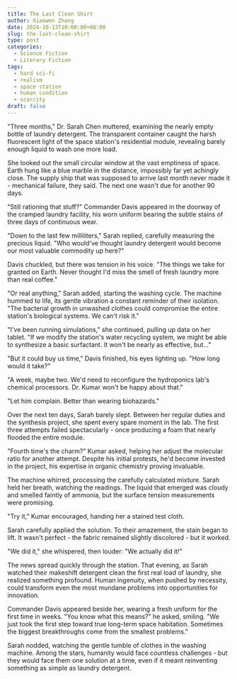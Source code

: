 ```yaml
---
title: The Last Clean Shirt
author: Xiaowen Zhang
date: 2024-10-13T10:00:00+08:00
slug: the-last-clean-shirt
type: post
categories:
  - Science Fiction
  - Literary Fiction
tags:
  - hard sci-fi
  - realism
  - space station
  - human condition
  - scarcity
draft: false
---
```


"Three months," Dr. Sarah Chen muttered, examining the nearly empty bottle of laundry detergent. The transparent container caught the harsh fluorescent light of the space station's residential module, revealing barely enough liquid to wash one more load.

She looked out the small circular window at the vast emptiness of space. Earth hung like a blue marble in the distance, impossibly far yet achingly close. The supply ship that was supposed to arrive last month never made it - mechanical failure, they said. The next one wasn't due for another 90 days.

"Still rationing that stuff?" Commander Davis appeared in the doorway of the cramped laundry facility, his worn uniform bearing the subtle stains of three days of continuous wear.

"Down to the last few milliliters," Sarah replied, carefully measuring the precious liquid. "Who would've thought laundry detergent would become our most valuable commodity up here?"

Davis chuckled, but there was tension in his voice. "The things we take for granted on Earth. Never thought I'd miss the smell of fresh laundry more than real coffee."

"Or real anything," Sarah added, starting the washing cycle. The machine hummed to life, its gentle vibration a constant reminder of their isolation. "The bacterial growth in unwashed clothes could compromise the entire station's biological systems. We can't risk it."

"I've been running simulations," she continued, pulling up data on her tablet. "If we modify the station's water recycling system, we might be able to synthesize a basic surfactant. It won't be nearly as effective, but..."

"But it could buy us time," Davis finished, his eyes lighting up. "How long would it take?"

"A week, maybe two. We'd need to reconfigure the hydroponics lab's chemical processors. Dr. Kumar won't be happy about that."

"Let him complain. Better than wearing biohazards."

Over the next ten days, Sarah barely slept. Between her regular duties and the synthesis project, she spent every spare moment in the lab. The first three attempts failed spectacularly - once producing a foam that nearly flooded the entire module.

"Fourth time's the charm?" Kumar asked, helping her adjust the molecular ratio for another attempt. Despite his initial protests, he'd become invested in the project, his expertise in organic chemistry proving invaluable.

The machine whirred, processing the carefully calculated mixture. Sarah held her breath, watching the readings. The liquid that emerged was cloudy and smelled faintly of ammonia, but the surface tension measurements were promising.

"Try it," Kumar encouraged, handing her a stained test cloth.

Sarah carefully applied the solution. To their amazement, the stain began to lift. It wasn't perfect - the fabric remained slightly discolored - but it worked.

"We did it," she whispered, then louder: "We actually did it!"

The news spread quickly through the station. That evening, as Sarah watched their makeshift detergent clean the first real load of laundry, she realized something profound. Human ingenuity, when pushed by necessity, could transform even the most mundane problems into opportunities for innovation.

Commander Davis appeared beside her, wearing a fresh uniform for the first time in weeks. "You know what this means?" he asked, smiling. "We just took the first step toward true long-term space habitation. Sometimes the biggest breakthroughs come from the smallest problems."

Sarah nodded, watching the gentle tumble of clothes in the washing machine. Among the stars, humanity would face countless challenges - but they would face them one solution at a time, even if it meant reinventing something as simple as laundry detergent.